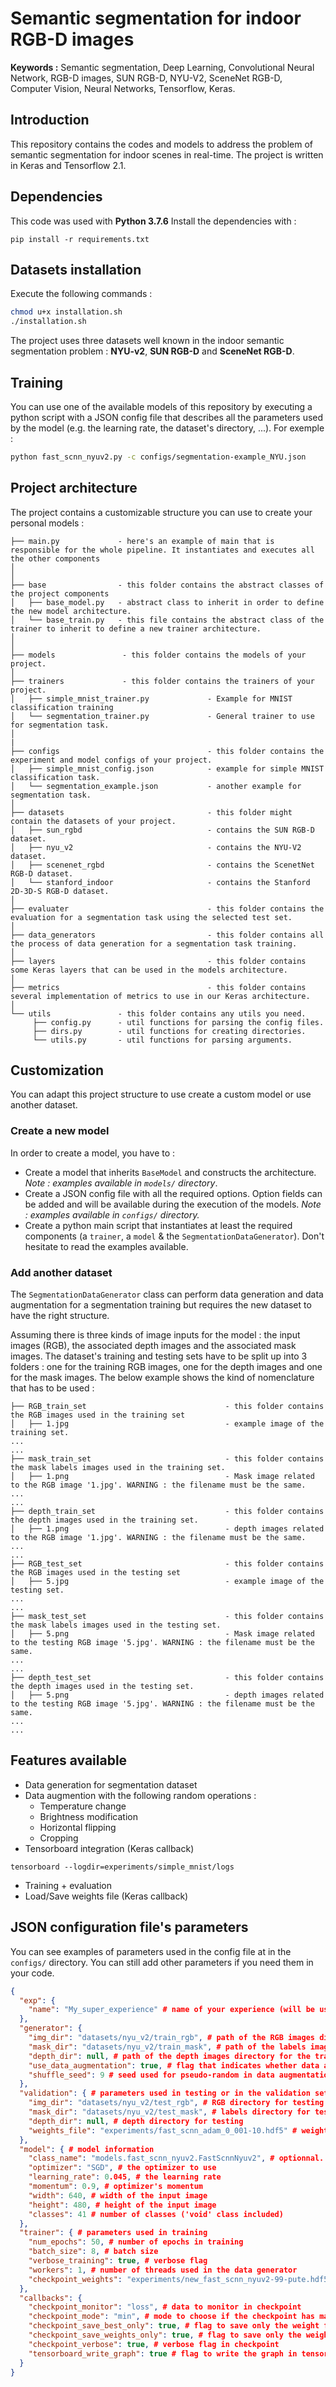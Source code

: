 # Semantic segmentation for indoor RGB-D images

**Keywords :** Semantic segmentation, Deep Learning, Convolutional Neural Network, RGB-D images, SUN RGB-D, NYU-V2, SceneNet RGB-D, Computer Vision, Neural Networks, Tensorflow, Keras.

## Introduction
This repository contains the codes and models to address the problem of semantic segmentation for indoor scenes in real-time. The project is written in Keras and Tensorflow 2.1.

## Dependencies
This code was used with **Python 3.7.6** Install the dependencies with :

``pip install -r requirements.txt``


## Datasets installation

Execute the following commands :
```bash
chmod u+x installation.sh
./installation.sh
```

The project uses three datasets well known in the indoor semantic segmentation problem : **NYU-v2**, **SUN RGB-D** and **SceneNet RGB-D**.

## Training
You can use one of the available models of this repository by executing a python script with a JSON config file that describes all the parameters used by the model (e.g. the learning rate, the dataset's directory, ...). For exemple : 

```bash
python fast_scnn_nyuv2.py -c configs/segmentation-example_NYU.json
```


## Project architecture
The project contains a customizable structure you can use to create your personal models :

```
├── main.py             - here's an example of main that is responsible for the whole pipeline. It instantiates and executes all the other components
│
│
├── base                - this folder contains the abstract classes of the project components
│   ├── base_model.py   - abstract class to inherit in order to define the new model architecture.
│   └── base_train.py   - this file contains the abstract class of the trainer to inherit to define a new trainer architecture.
│
│
├── models               - this folder contains the models of your project.
│
├── trainers             - this folder contains the trainers of your project.
│   ├── simple_mnist_trainer.py             - Example for MNIST classification training
│   └── segmentation_trainer.py             - General trainer to use for segmentation task.
│
|
├── configs                                 - this folder contains the experiment and model configs of your project.
│   ├── simple_mnist_config.json            - example for simple MNIST classification task.
│   └── segmentation_example.json           - another example for segmentation task.
│
├── datasets                                - this folder might contain the datasets of your project.
│   ├── sun_rgbd                            - contains the SUN RGB-D dataset.
│   ├── nyu_v2                              - contains the NYU-V2 dataset.
│   ├── scenenet_rgbd                       - contains the ScenetNet RGB-D dataset.
│   └── stanford_indoor                     - contains the Stanford 2D-3D-S RGB-D dataset.
│
├── evaluater                               - this folder contains the evaluation for a segmentation task using the selected test set.
│
├── data_generators                         - this folder contains all the process of data generation for a segmentation task training.
│
├── layers                                  - this folder contains some Keras layers that can be used in the models architecture.
│
├── metrics                                 - this folder contains several implementation of metrics to use in our Keras architecture.
│
└── utils               - this folder contains any utils you need.
     ├── config.py      - util functions for parsing the config files.
     ├── dirs.py        - util functions for creating directories.
     └── utils.py       - util functions for parsing arguments.
```

## Customization 
You can adapt this project structure to use create a custom model or use another dataset.

### Create a new model
In order to create a model, you have to :
- Create a model that inherits `BaseModel` and constructs the architecture. *Note : examples available in `models/` directory*.
- Create a JSON config file with all the required options. Option fields can be added and will be available during the execution of the models. *Note : examples available in `configs/` directory.*
- Create a python main script that instantiates at least the required components (a `trainer`, a `model` & the `SegmentationDataGenerator`). Don't hesitate to read the examples available.

### Add another dataset
The `SegmentationDataGenerator` class can perform data generation and data augmentation for a segmentation training but requires the new dataset to have the right structure. 

Assuming there is three kinds of image inputs for the model : the input images (RGB), the associated depth images and the associated mask images. The dataset's training and testing sets have to be split up into 3 folders : one for the training RGB images, one for the depth images and one for the mask images. The below example shows the kind of nomenclature that has to be used :

```
├── RGB_train_set                               - this folder contains the RGB images used in the training set
│   ├── 1.jpg                                   - example image of the training set.
...
...
├── mask_train_set                              - this folder contains the mask labels images used in the training set.
│   ├── 1.png                                   - Mask image related to the RGB image '1.jpg'. WARNING : the filename must be the same.
...
...
├── depth_train_set                             - this folder contains the depth images used in the training set.
│   ├── 1.png                                   - depth images related to the RGB image '1.jpg'. WARNING : the filename must be the same.
...
...
├── RGB_test_set                                - this folder contains the RGB images used in the testing set
│   ├── 5.jpg                                   - example image of the testing set.
...
...
├── mask_test_set                               - this folder contains the mask labels images used in the testing set.
│   ├── 5.png                                   - Mask image related to the testing RGB image '5.jpg'. WARNING : the filename must be the same.
...
...
├── depth_test_set                              - this folder contains the depth images used in the testing set.
│   ├── 5.png                                   - depth images related to the testing RGB image '5.jpg'. WARNING : the filename must be the same.
...
...

```

## Features available
- Data generation for segmentation dataset
- Data augmention with the following random operations :
    - Temperature change
    - Brightness modification
    - Horizontal flipping
    - Cropping
- Tensorboard integration (Keras callback)
```shell
tensorboard --logdir=experiments/simple_mnist/logs
```
- Training + evaluation
- Load/Save weights file (Keras callback)


## JSON configuration file's parameters
You can see examples of parameters used in the config file at in the `configs/` directory. You can still add other parameters if you need them in your code.

```json
{
  "exp": {
    "name": "My_super_experience" # name of your experience (will be used to save your weight file after training)
  },
  "generator": {
    "img_dir": "datasets/nyu_v2/train_rgb", # path of the RGB images directory for training
    "mask_dir": "datasets/nyu_v2/train_mask", # path of the labels images directory for training
    "depth_dir": null, # path of the depth images directory for the training
    "use_data_augmentation": true, # flag that indicates whether data augmentation is used
    "shuffle_seed": 9 # seed used for pseudo-random in data augmentation
  },
  "validation": { # parameters used in testing or in the validation set for training 
    "img_dir": "datasets/nyu_v2/test_rgb", # RGB directory for testing
    "mask_dir": "datasets/nyu_v2/test_mask", # labels directory for testing
    "depth_dir": null, # depth directory for testing
    "weights_file": "experiments/fast_scnn_adam_0_001-10.hdf5" # weight file to use in testing
  },
  "model": { # model information
    "class_name": "models.fast_scnn_nyuv2.FastScnnNyuv2", # optionnal. Class name of the model to load in the testing process
    "optimizer": "SGD", # the optimizer to use
    "learning_rate": 0.045, # the learning rate
    "momentum": 0.9, # optimizer's momentum
    "width": 640, # width of the input image
    "height": 480, # height of the input image
    "classes": 41 # number of classes ('void' class included)
  },
  "trainer": { # parameters used in training
    "num_epochs": 50, # number of epochs in training
    "batch_size": 8, # batch size
    "verbose_training": true, # verbose flag
    "workers": 1, # number of threads used in the data generator
    "checkpoint_weights": "experiments/new_fast_scnn_nyuv2-99-pute.hdf5" # weight file to load before starting the training
  },
  "callbacks": {
    "checkpoint_monitor": "loss", # data to monitor in checkpoint
    "checkpoint_mode": "min", # mode to choose if the checkpoint has made a better performance ('min' or 'max')
    "checkpoint_save_best_only": true, # flag to save only the weight files that perform better than before
    "checkpoint_save_weights_only": true, # flag to save only the weight file in checkpoint
    "checkpoint_verbose": true, # verbose flag in checkpoint
    "tensorboard_write_graph": true # flag to write the graph in tensorboard
  }
}
```